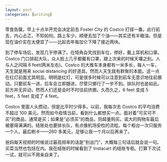 ```yaml
---
layout: post
categories: [writing]
---
```


零食告罄。早上十点半开完会决定前去 Foster City 的 Costco 打探一番。此行前去，内心忐忑，不知如何。路上车少，顺便去加了个油——其实还有半箱油，但是现在油价实在太便宜了——比起去年每加仑下降了接近两块。

到了停车场后，发现几乎停满了。在犄角旮旯找到车位，停好，戴上耳机和口罩。Costco 门口排起大队，众人脸上几乎都戴有口罩，跟上次来的时候天壤之别。人与人之间隔 6 feet(两米左右)。Costco 的大推车本身都有一米多长，每人一车，天生就是用来 social distancing 的好道具。然而人天生就有群聚的本能。这一点在红灯前面尤其明显。明明是红灯，可是很多时候可以注意到前车无意识地往前挪动。只要前车一进，后车会立即跟进，尽管只挪行了一步不到。排队时也是如此。前方并无异动，然而人们还是会时不时往前挤挪。久而久之，6 feet 变成 5 feet，5 feet 变成了 4 feet。

Costco 里面人头攒动，但是比平时少得多。以前，我每次去 Costco 的平均消费不超过 100 美元。然而如今疫情当前，看到什么都想买一点。面对着“可买可不买”的商品，通常是买；如果是“必须买”的商品，则超量购买。诺大的购物车最后被塞得满满的。结账处也要排长队，有点像机场安检的流程。每个柜台一次只服务一个人。最后刷卡——260 多美元，足够让我一个月以后再来了。

爸妈每天视频的时候说过最高频率的话是“别出门”，大概每三句话后就会说一句。买菜当然也包括在内。我在结账的时候看到了 Instacart 的结账专柜。打算下次试一试，就可以不用亲自来了。
